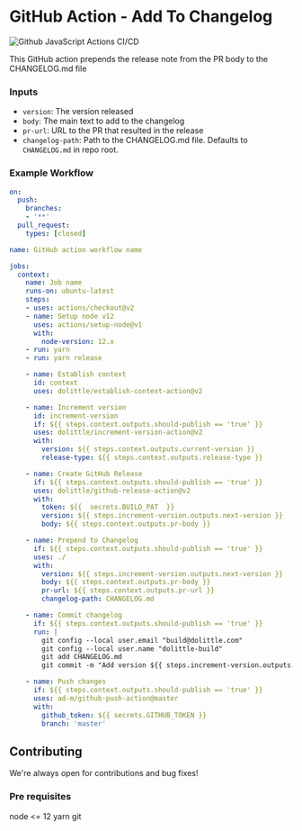 # GitHub Action - Add To Changelog
![Github JavaScript Actions CI/CD](https://github.com/dolittle/add-to-changelog-action/workflows/Github%20JavaScript%20Actions%20CI/CD/badge.svg)

This GitHub action prepends the release note from the PR body to the CHANGELOG.md file

### Inputs
- `version`: The version released
- `body`: The main text to add to the changelog
- `pr-url`: URL to the PR that resulted in the release
- `changelog-path`: Path to the CHANGELOG.md file. Defaults to `CHANGELOG.md` in repo root.

### Example Workflow
```yaml
on:
  push:
    branches:
    - '**'
  pull_request:
    types: [closed]

name: GitHub action workflow name

jobs:
  context:
    name: Job name
    runs-on: ubuntu-latest
    steps:
    - uses: actions/checkout@v2
    - name: Setup node v12
      uses: actions/setup-node@v1
      with:
        node-version: 12.x
    - run: yarn
    - run: yarn release

    - name: Establish context
      id: context
      uses: dolittle/establish-context-action@v2

    - name: Increment version
      id: increment-version
      if: ${{ steps.context.outputs.should-publish == 'true' }}
      uses: dolittle/increment-version-action@v2
      with:
        version: ${{ steps.context.outputs.current-version }}
        release-type: ${{ steps.context.outputs.release-type }}

    - name: Create GitHub Release
      if: ${{ steps.context.outputs.should-publish == 'true' }}
      uses: dolittle/github-release-action@v2
      with:
        token: ${{  secrets.BUILD_PAT  }}
        version: ${{ steps.increment-version.outputs.next-version }}
        body: ${{ steps.context.outputs.pr-body }}

    - name: Prepend to Changelog
      if: ${{ steps.context.outputs.should-publish == 'true' }}
      uses: ./
      with:
        version: ${{ steps.increment-version.outputs.next-version }}
        body: ${{ steps.context.outputs.pr-body }}
        pr-url: ${{ steps.context.outputs.pr-url }}
        changelog-path: CHANGELOG.md

    - name: Commit changelog
      if: ${{ steps.context.outputs.should-publish == 'true' }}
      run: |
        git config --local user.email "build@dolittle.com"
        git config --local user.name "dolittle-build"
        git add CHANGELOG.md
        git commit -m "Add version ${{ steps.increment-version.outputs.next-version }} to changelog"

    - name: Push changes
      if: ${{ steps.context.outputs.should-publish == 'true' }}
      uses: ad-m/github-push-action@master
      with:
        github_token: ${{ secrets.GITHUB_TOKEN }}
        branch: 'master'
```

## Contributing
We're always open for contributions and bug fixes!

### Pre requisites
node <= 12
yarn
git
